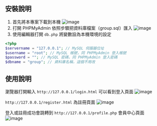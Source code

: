 ## 安裝說明
1. 首先將本專案下載到本機
![image](https://github.com/WayneRichen/group/assets/84951972/044078b6-60f1-4ea6-975b-af499a5405d8)
1. 打開 PHPMyAdmin 依照步驟把資料庫檔案（group.sql）匯入
![image](https://github.com/WayneRichen/group/assets/84951972/1e73a2ab-510d-4037-b631-829329a130f5)
1. 使用編輯器打開 `db.php` 將變數設為本機環境的設定
  ```php
  <?php
  $servername = "127.0.0.1"; // MySQL 伺服器位址
  $username = "root"; // MySQL 帳號，同 PHPMyAdmin 登入帳號
  $password = ""; // MySQL 密碼，同 PHPMyAdmin 登入密碼
  $dbname = "group"; // 資料庫名稱，這個不用改
  ```
## 使用說明
瀏覽器打開輸入 `http://127.0.0.1/login.html` 可以看到登入頁面
![image](https://github.com/WayneRichen/group/assets/84951972/7c5fb14c-2263-4ec2-99f7-582f481b8c8b)

`http://127.0.0.1/register.html` 為註冊頁面
![image](https://github.com/WayneRichen/group/assets/84951972/94e5b258-ca91-471d-bfbf-67508e20e315)

登入或註冊成功會跳轉到 `http://127.0.0.1/profile.php` 會員中心頁面
![image](https://github.com/WayneRichen/group/assets/84951972/ae45fae6-bd91-4990-b6f9-36ac4244b530)
